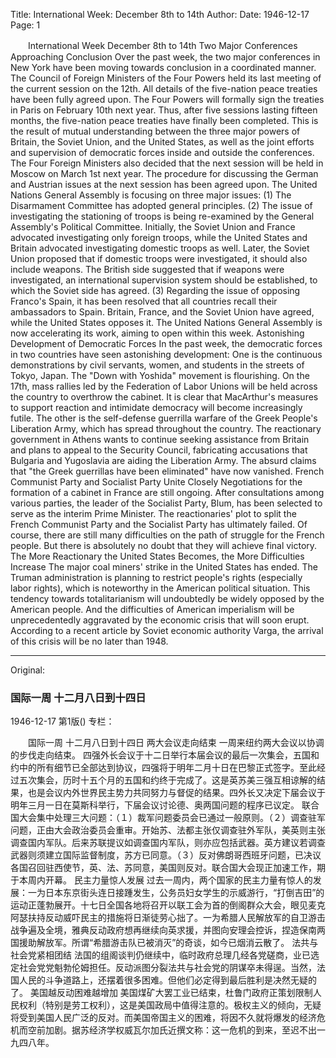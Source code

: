 Title: International Week: December 8th to 14th
Author:
Date: 1946-12-17
Page: 1

　　International Week
    December 8th to 14th
        Two Major Conferences Approaching Conclusion
    Over the past week, the two major conferences in New York have been moving towards conclusion in a coordinated manner.
    The Council of Foreign Ministers of the Four Powers held its last meeting of the current session on the 12th. All details of the five-nation peace treaties have been fully agreed upon. The Four Powers will formally sign the treaties in Paris on February 10th next year. Thus, after five sessions lasting fifteen months, the five-nation peace treaties have finally been completed. This is the result of mutual understanding between the three major powers of Britain, the Soviet Union, and the United States, as well as the joint efforts and supervision of democratic forces inside and outside the conferences. The Four Foreign Ministers also decided that the next session will be held in Moscow on March 1st next year. The procedure for discussing the German and Austrian issues at the next session has been agreed upon.
    The United Nations General Assembly is focusing on three major issues: (1) The Disarmament Committee has adopted general principles. (2) The issue of investigating the stationing of troops is being re-examined by the General Assembly's Political Committee. Initially, the Soviet Union and France advocated investigating only foreign troops, while the United States and Britain advocated investigating domestic troops as well. Later, the Soviet Union proposed that if domestic troops were investigated, it should also include weapons. The British side suggested that if weapons were investigated, an international supervision system should be established, to which the Soviet side has agreed. (3) Regarding the issue of opposing Franco's Spain, it has been resolved that all countries recall their ambassadors to Spain. Britain, France, and the Soviet Union have agreed, while the United States opposes it. The United Nations General Assembly is now accelerating its work, aiming to open within this week.
            Astonishing Development of Democratic Forces
    In the past week, the democratic forces in two countries have seen astonishing development: One is the continuous demonstrations by civil servants, women, and students in the streets of Tokyo, Japan. The "Down with Yoshida" movement is flourishing. On the 17th, mass rallies led by the Federation of Labor Unions will be held across the country to overthrow the cabinet. It is clear that MacArthur's measures to support reaction and intimidate democracy will become increasingly futile. The other is the self-defense guerrilla warfare of the Greek People's Liberation Army, which has spread throughout the country. The reactionary government in Athens wants to continue seeking assistance from Britain and plans to appeal to the Security Council, fabricating accusations that Bulgaria and Yugoslavia are aiding the Liberation Army. The absurd claims that "the Greek guerrillas have been eliminated" have now vanished.
        French Communist Party and Socialist Party Unite Closely
    Negotiations for the formation of a cabinet in France are still ongoing. After consultations among various parties, the leader of the Socialist Party, Blum, has been selected to serve as the interim Prime Minister. The reactionaries' plot to split the French Communist Party and the Socialist Party has ultimately failed. Of course, there are still many difficulties on the path of struggle for the French people. But there is absolutely no doubt that they will achieve final victory.
            The More Reactionary the United States Becomes, the More Difficulties Increase
    The major coal miners' strike in the United States has ended. The Truman administration is planning to restrict people's rights (especially labor rights), which is noteworthy in the American political situation. This tendency towards totalitarianism will undoubtedly be widely opposed by the American people. And the difficulties of American imperialism will be unprecedentedly aggravated by the economic crisis that will soon erupt. According to a recent article by Soviet economic authority Varga, the arrival of this crisis will be no later than 1948.



<hr /> 

Original: 


### 国际一周  十二月八日到十四日

1946-12-17
第1版()
专栏：

　　国际一周
    十二月八日到十四日
        两大会议走向结束
    一周来纽约两大会议以协调的步伐走向结束。
    四强外长会议于十二日举行本届会议的最后一次集会，五国和约中的所有细节已全部达到协议，四强将于明年二月十日在巴黎正式签字。至此经过五次集会，历时十五个月的五国和约终于完成了。这是英苏美三强互相谅解的结果，也是会议内外世界民主势力共同努力与督促的结果。四外长又决定下届会议于明年三月一日在莫斯科举行，下届会议讨论德、奥两国问题的程序已议定。
    联合国大会集中处理三大问题：（１）裁军问题委员会已通过一般原则。（２）调查驻军问题，正由大会政治委员会重审。开始苏、法都主张仅调查驻外军队，美英则主张调查国内军队。后来苏联提议如调查国内军队，则亦应包括武器。英方建议若调查武器则须建立国际监督制度，苏方已同意。（３）反对佛朗哥西班牙问题，已决议各国召回驻西使节，英、法、苏同意，美国则反对。联合国大会现正加速工作，期于本周内开幕。
            民主力量惊人发展
    过去一周内，两个国家的民主力量有惊人的发展：一为日本东京街头连日接踵发生，公务员妇女学生的示威游行，“打倒吉田”的运动正蓬勃展开。十七日全国各地将召开以联工会为首的倒阁群众大会，眼见麦克阿瑟扶持反动威吓民主的措施将日渐徒劳心拙了。一为希腊人民解放军的自卫游击战争遍及全境，雅典反动政府想再继续向英求援，并图向安理会控诉，捏造保南两国援助解放军。所谓“希腊游击队已被消灭”的奇谈，如今已烟消云散了。
        法共与社会党紧相团结
    法国的组阁谈判仍继续中，临时政府总理几经各党磋商，业已选定社会党党魁勃伦姆担任。反动派图分裂法共与社会党的阴谋卒未得逞。当然，法国人民的斗争道路上，还摆着很多困难。但他们必定得到最后胜利是决然无疑的了。
            美国越反动困难越增加
    美国煤矿大罢工业已结束，杜鲁门政府正策划限制人民权利（特别是劳工权利），这是美国政局中值得注意的。极权主义的倾向，无疑将受到美国人民广泛的反对。而美国帝国主义的困难，将因不久就将爆发的经济危机而空前加剧。据苏经济学权威瓦尔加氏近撰文称：这一危机的到来，至迟不出一九四八年。

